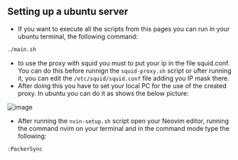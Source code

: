 ## Setting up a ubuntu server

- If you want to execute all the scripts from this pages you can run in your ubuntu terminal, the following command:

```sh
./main.sh

```

- to use the proxy with squid you must to put your ip in the file squid.conf. You can do this before runnign the `squid-proxy.sh` script or ufter running it, you can edit the `/etc/squid/squid.conf` file adding you IP mask there.
- After doing this you have to set your local PC for the use of the created proxy. In ubuntu you can do it as shows the below picture:

![image](https://github.com/user-attachments/assets/55fe9104-16ea-4e07-bb4f-85d01ff1c170)

- After running the `nvin-setup.sh` script open your Neovim editor, running the command nvim on your terminal and in the command mode type the following:

```sh
:PackerSync
```
